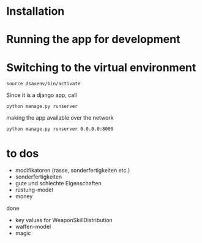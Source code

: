 # Installation

# Running the app for development

# Switching to the virtual environment

`source dsavenv/bin/activate`

Since it is a django app, call

`python manage.py runserver`

making the app available over the network

`python manage.py runserver 0.0.0.0:8000`

# to dos

- modifikatoren (rasse, sonderfertigkeiten etc.)
- sonderfertigkeiten
- gute und schlechte Eigenschaften
- rüstung-model
- money

done
- key values for WeaponSkillDistribution
- waffen-model
- magic